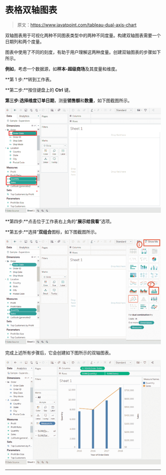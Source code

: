 # 表格双轴图表

> 原文：<https://www.javatpoint.com/tableau-dual-axis-chart>

双轴图表用于可视化两种不同图表类型中的两种不同度量。构建双轴图表需要一个日期列和两个度量。

图表中使用了不同的刻度，有助于用户理解这两种度量。创建双轴图表的步骤如下所示。

**例如**，考虑一个数据源，如**样本-超级商场**及其度量和维度。

**第 1 步:**转到工作表。

**第二步:**按住键盘上的 **Ctrl** 键。

**第三步:**选择维度**订单日期**，测量**销售额**和**数量**，如下图截图所示。

![Tableau Dual Axis Chart](img/c78148f3a72de78a5c5842c9ac3dce05.png)

**第四步:**点击位于工作表右上角的“**展示给我看**”选项。

**第五步:**选择“**双组合**图标，如下图截图所示。

![Tableau Dual Axis Chart](img/a3f1e46f3e09051551b3b66216635d89.png)

完成上述所有步骤后，它会创建如下图所示的双轴图表。

![Tableau Dual Axis Chart](img/6bf9830309cc265bc4704ff260b45dcb.png)

* * *